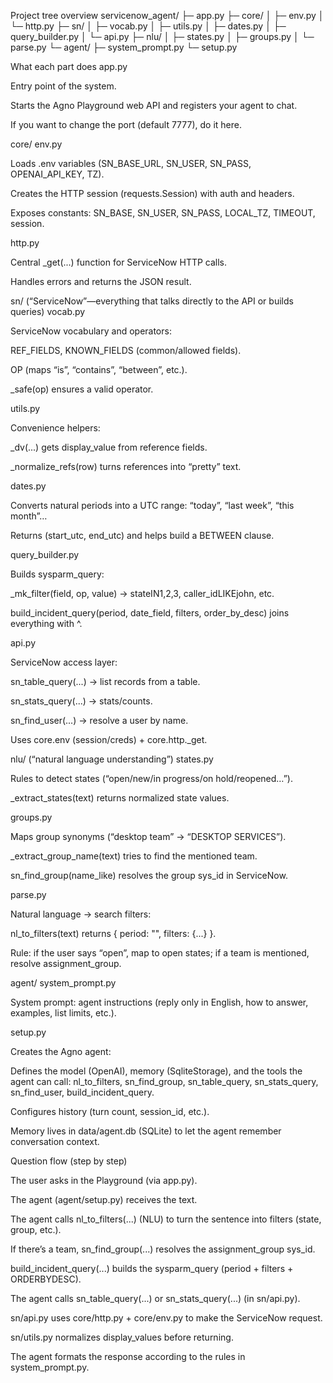 Project tree overview
servicenow_agent/
├─ app.py
├─ core/
│  ├─ env.py
│  └─ http.py
├─ sn/
│  ├─ vocab.py
│  ├─ utils.py
│  ├─ dates.py
│  ├─ query_builder.py
│  └─ api.py
├─ nlu/
│  ├─ states.py
│  ├─ groups.py
│  └─ parse.py
└─ agent/
   ├─ system_prompt.py
   └─ setup.py

What each part does
app.py

Entry point of the system.

Starts the Agno Playground web API and registers your agent to chat.

If you want to change the port (default 7777), do it here.

core/
env.py

Loads .env variables (SN_BASE_URL, SN_USER, SN_PASS, OPENAI_API_KEY, TZ).

Creates the HTTP session (requests.Session) with auth and headers.

Exposes constants: SN_BASE, SN_USER, SN_PASS, LOCAL_TZ, TIMEOUT, session.

http.py

Central _get(...) function for ServiceNow HTTP calls.

Handles errors and returns the JSON result.

sn/ (“ServiceNow”—everything that talks directly to the API or builds queries)
vocab.py

ServiceNow vocabulary and operators:

REF_FIELDS, KNOWN_FIELDS (common/allowed fields).

OP (maps “is”, “contains”, “between”, etc.).

_safe(op) ensures a valid operator.

utils.py

Convenience helpers:

_dv(...) gets display_value from reference fields.

_normalize_refs(row) turns references into “pretty” text.

dates.py

Converts natural periods into a UTC range: “today”, “last week”, “this month”…

Returns (start_utc, end_utc) and helps build a BETWEEN clause.

query_builder.py

Builds sysparm_query:

_mk_filter(field, op, value) → stateIN1,2,3, caller_idLIKEjohn, etc.

build_incident_query(period, date_field, filters, order_by_desc) joins everything with ^.

api.py

ServiceNow access layer:

sn_table_query(...) → list records from a table.

sn_stats_query(...) → stats/counts.

sn_find_user(...) → resolve a user by name.

Uses core.env (session/creds) + core.http._get.

nlu/ (“natural language understanding”)
states.py

Rules to detect states (“open/new/in progress/on hold/reopened…”).

_extract_states(text) returns normalized state values.

groups.py

Maps group synonyms (“desktop team” → “DESKTOP SERVICES”).

_extract_group_name(text) tries to find the mentioned team.

sn_find_group(name_like) resolves the group sys_id in ServiceNow.

parse.py

Natural language → search filters:

nl_to_filters(text) returns { period: "", filters: {...} }.

Rule: if the user says “open”, map to open states; if a team is mentioned, resolve assignment_group.

agent/
system_prompt.py

System prompt: agent instructions (reply only in English, how to answer, examples, list limits, etc.).

setup.py

Creates the Agno agent:

Defines the model (OpenAI), memory (SqliteStorage), and the tools the agent can call:
nl_to_filters, sn_find_group, sn_table_query, sn_stats_query, sn_find_user, build_incident_query.

Configures history (turn count, session_id, etc.).

Memory lives in data/agent.db (SQLite) to let the agent remember conversation context.

Question flow (step by step)

The user asks in the Playground (via app.py).

The agent (agent/setup.py) receives the text.

The agent calls nl_to_filters(...) (NLU) to turn the sentence into filters (state, group, etc.).

If there’s a team, sn_find_group(...) resolves the assignment_group sys_id.

build_incident_query(...) builds the sysparm_query (period + filters + ORDERBYDESC).

The agent calls sn_table_query(...) or sn_stats_query(...) (in sn/api.py).

sn/api.py uses core/http.py + core/env.py to make the ServiceNow request.

sn/utils.py normalizes display_values before returning.

The agent formats the response according to the rules in system_prompt.py.
